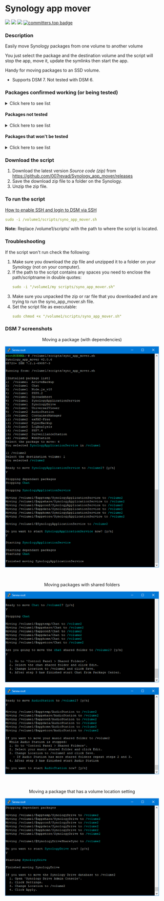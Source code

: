 # Synology app mover

<a href="https://github.com/007revad/Synology_app_mover/releases"><img src="https://img.shields.io/github/release/007revad/Synology_app_mover.svg"></a>
<a href="https://hits.seeyoufarm.com"><img src="https://hits.seeyoufarm.com/api/count/incr/badge.svg?url=https%3A%2F%2Fgithub.com%2F007revad%2FSynology_app_mover&count_bg=%2379C83D&title_bg=%23555555&icon=&icon_color=%23E7E7E7&title=views&edge_flat=false"/></a>
[![](https://img.shields.io/static/v1?label=Sponsor&message=%E2%9D%A4&logo=GitHub&color=%23fe8e86)](https://github.com/sponsors/007revad)
[![committers.top badge](https://user-badge.committers.top/australia/007revad.svg)](https://user-badge.committers.top/australia/007revad)

### Description

Easily move Synology packages from one volume to another volume

You just select the package and the destination volume and the script will stop the app, move it, update the symlinks then start the app.

Handy for moving packages to an SSD volume.

  - Supports DSM 7. Not tested with DSM 6.


### Packages confirmed working (or being tested)

<details>
  <summary>Click here to see list</summary>

| Package | Result |
|---------|--------|
| Active Backup for Business | Still Testing... |
| Active Backup for Google Workspace | Still Testing... |
| Active Backup for Microsoft Office 365 | Still Testing... |
| Advanced Media Extensions | is codec pack? |
| AntiVirus Essential | OK |
| AntiVirus by McAfee | OK |
| Apache 2.4 | OK |
| Audio Station | OK |	
| Bitdefender for MailPlus |  |
| C2 Identity LDAP Agent | OK but I don't have a C2 account to fully test |
| C2 Identity LDAP Server | is C2 Identity LDAP Agent?t |
| Cloud Sync | OK |
| Central Management System | OK |
| Codec Pack | OK  is Advanced Media Extensions ? |
| Container Manager | OK |
| Directory Server For Windows Domain | OK |
| DNS Server | OK |
| DHCP Server |  |
| Document Viewer |  |
| Download Station | OK |
| Emby Server | OK |
| exFAT Access | OK |
| git | OK |
| Git | OK |
| Glacier Backup |  |
| Hybrid Share |  |
| Hyper Backup | OK |
| Hyper Backup Vault | OK |
| LDAP Server |  |
| LogAnalysis | OK |
| Log Center | OK |
| Mail Station | OK |
| MariaDB 10 | OK |
| Media Server | OK |
| MediaInfo | OK |
| Migration Asssitant |  |
| MinimServer | OK |
| Node.js v14 | OK |
| Node.js v16 | OK |
| Node.js v18 | OK |
| Node.js v20 | OK |
| Note Station | OK |
| PDF Viewer | OK |
| Perl | OK |
| PHP 7.3 | OK |
| PHP 7.4 | OK |
| PHP 8.0 | OK |
| PHP 8.1 | OK |
| PHP 8.2 | OK |
| Plex Media Server | OK |
| Presto File Server | OK |
| Proxy Server | OK |
| Python 3.9 | OK |
| Radius Server | OK |
| Replication Service |  |
| SMI-S Provider |  |
| Snapshot Replication | OK |
| SSO Server | OK |
| Storage Analyzer | OK |
| Surveillance Station | OK |
| SynoCli Tools | OK |
| Synology Application Service | OK |
| Synology Calendar | OK |
| Synology Chat Server | OK |
| Synology Contacts | OK |
| Synology Directory Server | OK |
| Synology Drive Server | OK |
| Synology High Availability |  |
| Synology MailPlus | OK |
| Synology MailPlus Server | OK |
| Synology Mail Server | OK |
| Synology Office (aka SpreadSheet) | OK |
| Synology Photos | OK |
| Syno Smis Provider | OK |
| Tailscale | OK |
| Text Editor | OK |
| Universal Viewer | OK |
| Video Station | OK |
| Virtual Machine Manager | OK |
| VPN Server | OK |
| Web Station | OK |
| WebDAV Server | OK |

</details>

#### Packages not tested

<details>
  <summary>Click here to see list</summary>

| Package | Result |
|---------|--------|
| Archiware P5 |  |
| BRAVIA Signage |  |
| Data Deposit Box |  |
| Domotz Network Monitoring |  |
| ElephantDrive |  |
| GoodSync |  |
| IDrive |  |
| KodiExplorer |  |
| MEGAcmd |  |
| NAKIVO Backup and Replication |  |
| NAKIVO Transporter |  |
| Ragic Cloud DB |  |
| Resilo Sync |  |
| TeamViewer |  |
| VirtualHere |  |

</details>

#### Packages that won't be tested

<details>
  <summary>Click here to see list</summary>

These need MarioDB and they either fail to install or don't run properly!?!?

**Note:** I will not test any package that needs MariaDB.

| Package | Result |
|---------|--------|
| Joomla | Doesn't install |
| MediaWiki | Doesn't install |
| PACS |  Won't test |
| phpMyAdmin | Won't test |
| Wordpress | Won't test |
| vtigerCRM | Installs but doesn't run |

</details>


### Download the script

1. Download the latest version _Source code (zip)_ from https://github.com/007revad/Synology_app_mover/releases
2. Save the download zip file to a folder on the Synology.
3. Unzip the zip file.

### To run the script

[How to enable SSH and login to DSM via SSH](https://kb.synology.com/en-global/DSM/tutorial/How_to_login_to_DSM_with_root_permission_via_SSH_Telnet)

```YAML
sudo -i /volume1/scripts/syno_app_mover.sh
```

**Note:** Replace /volume1/scripts/ with the path to where the script is located.

### Troubleshooting

If the script won't run check the following:

1. Make sure you download the zip file and unzipped it to a folder on your Synology (not on your computer).
2. If the path to the script contains any spaces you need to enclose the path/scriptname in double quotes:
   ```YAML
   sudo -i "/volume1/my scripts/syno_app_mover.sh"
   ```
3. Make sure you unpacked the zip or rar file that you downloaded and are trying to run the syno_app_mover.sh file.
4. Set the script file as executable:
   ```YAML
   sudo chmod +x "/volume1/scripts/syno_app_mover.sh"
   ```

### DSM 7 screenshots

<p align="center">Moving a package (with dependencies)</p>
<p align="center"><img src="/images/app2.png"></p>

<br>

<p align="center">Moving packages with shared folders</p>
<p align="center"><img src="/images/app3.png"></p>
<p align="center"><img src="/images/app4.png"></p>

<br>

<p align="center">Moving a package that has a volume location setting</p>
<p align="center"><img src="/images/app5.png"></p>

